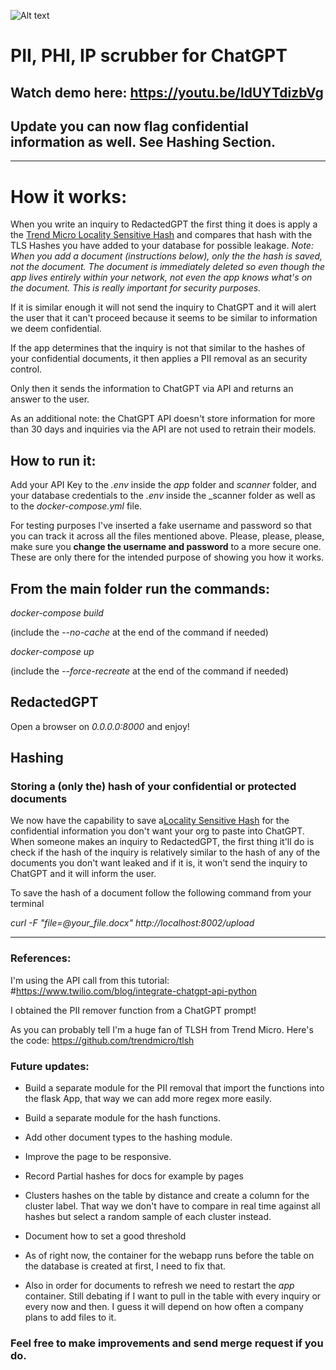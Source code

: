 ![Alt text](./app/static/RGPTBanner.png "RedactedGPT Banner")



# PII, PHI, IP scrubber for ChatGPT

## Watch demo here: https://youtu.be/ldUYTdizbVg

## Update you can now flag confidential information as well. See Hashing Section.

<hr>



# How it works:

When you write an inquiry to RedactedGPT the first thing it does is apply a the [Trend Micro Locality Sensitive Hash](https://github.com/trendmicro/tlsh) and compares that hash with the TLS Hashes you have added to your database for possible leakage. 
_Note: When you add a document (instructions below), only the the hash is saved, not the document. The document is immediately deleted so even though the app lives entirely within your network, not even the app knows what's on the document. This is really important for security purposes._

If it is similar enough it will not send the inquiry to ChatGPT and it will alert the user that it can't proceed because it seems to be similar to information we deem confidential.

If the app determines that the inquiry is not that similar to the hashes of your confidential documents, it then applies a PII removal as an security control. 

Only then it sends the information to ChatGPT via API and returns an answer to the user.



As an additional note: the ChatGPT API doesn't store information for more than 30 days and inquiries via the API are not used to retrain their models.



## How to run it:

Add your API Key to the _.env_ inside the _app_ folder and _scanner_ folder, and your database credentials to the _.env_ inside the _scanner folder as well as to the _docker-compose.yml_ file.

For testing purposes I've inserted a fake username and password so that you can track it across all the files mentioned above. Please, please, please, make sure you __change the username and password__ to a more secure one. These are only there for the intended purpose of showing you how it works.

## From the main folder run the commands:


_docker-compose build_

(include the _--no-cache_ at the end of the command if needed)

_docker-compose up_

(include the _--force-recreate_ at the end of the command if needed)

## RedactedGPT

Open a browser on _0.0.0.0:8000_ and enjoy!




## Hashing 
### Storing a (only the) hash of your confidential or protected documents 

We now have the capability to save a[Locality Sensitive Hash](https://github.com/trendmicro/tlsh) for the confidential information you don't want your org to paste into ChatGPT. When someone makes an inquiry to RedactedGPT, the first thing it'll do is check if the hash of the inquiry is relatively similar to the hash of any of the documents you don't want leaked and if it is, it won't send the inquiry to ChatGPT and it will inform the user.

To save the hash of a document follow the following command from your terminal

_curl -F "file=@your_file.docx" http://localhost:8002/upload_


<hr>

### References:


I'm using the API call from this tutorial: #https://www.twilio.com/blog/integrate-chatgpt-api-python

I obtained the PII remover function from a ChatGPT prompt!

As you can probably tell I'm a huge fan of TLSH from Trend Micro. Here's the code: https://github.com/trendmicro/tlsh


### Future updates:


- Build a separate module for the PII removal that import the functions into the flask App, that way we can add more regex more easily.

- Build a separate module for the hash functions.

- Add other document types to the hashing module.

- Improve the page to be responsive.

- Record Partial hashes for docs for example by pages

- Clusters hashes on the table by distance and create a column for the cluster label. That way we don't have to compare in real time against all hashes but select a random sample of each cluster instead.

- Document how to set a good threshold

- As of right now, the container for the webapp runs before the table on the database is created at first, I need to fix that.

- Also in order for documents to refresh we need to restart the _app_ container. Still debating if I want to pull in the table with every inquiry or every now and then. I guess it will depend on how often a company plans to add files to it.


### Feel free to make improvements and send merge request if you do.

